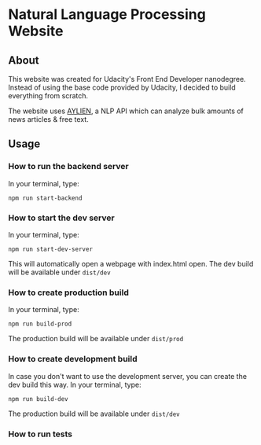 # Natural Language Processing Website

## About
This website was created for Udacity's Front End Developer nanodegree. 
Instead of using the base code provided by Udacity, I decided to build
everything from scratch.  
  
The website uses [AYLIEN](https://aylien.com/), a NLP API which can analyze 
bulk amounts of news articles \& free text.

## Usage
### How to run the backend server
In your terminal, type:
```terminal
npm run start-backend
```
### How to start the dev server
In your terminal, type:
```terminal
npm run start-dev-server
```
This will automatically open a webpage with index.html open. The dev build 
will be available under `dist/dev`

### How to create production build
In your terminal, type:
```terminal
npm run build-prod
```
The production build will be available under `dist/prod`

### How to create development build
In case you don't want to use the development server, you can create the 
dev build this way.
In your terminal, type:
```terminal
npm run build-dev
```
The production build will be available under `dist/dev`

### How to run tests
